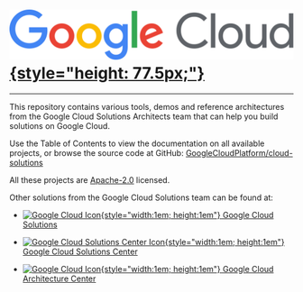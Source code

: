 # [![Google Cloud](common/images/google-cloud-lockup.svg){style="height: 77.5px;"}](https://cloud.google.com)

----

This repository contains various tools, demos and reference architectures from
the Google Cloud Solutions Architects team that can help you build solutions on
Google Cloud.

Use the Table of Contents to view the documentation on all available projects,
or browse the source code at GitHub:
[GoogleCloudPlatform/cloud-solutions](https://github.com/GoogleCloudPlatform/cloud-solutions)

All these projects are [Apache-2.0](https://www.apache.org/licenses/LICENSE-2.0)
licensed.

Other solutions from the Google Cloud Solutions team can be found at:

*   [![Google Cloud Icon
    ](common/images/super-cloud.svg){style="width:1em; height:1em"}
    Google Cloud Solutions](https://cloud.google.com/solutions)

*   [![Google Cloud Solutions Center Icon
    ](common/images/solutions-center.png){style="width:1em; height:1em"}
    Google Cloud Solutions Center](https://solutions.cloud.google.com/)

*   [![Google Cloud Icon
    ](common/images/super-cloud.svg){style="width:1em; height:1em"}
    Google Cloud Architecture Center](https://cloud.google.com/architecture)
